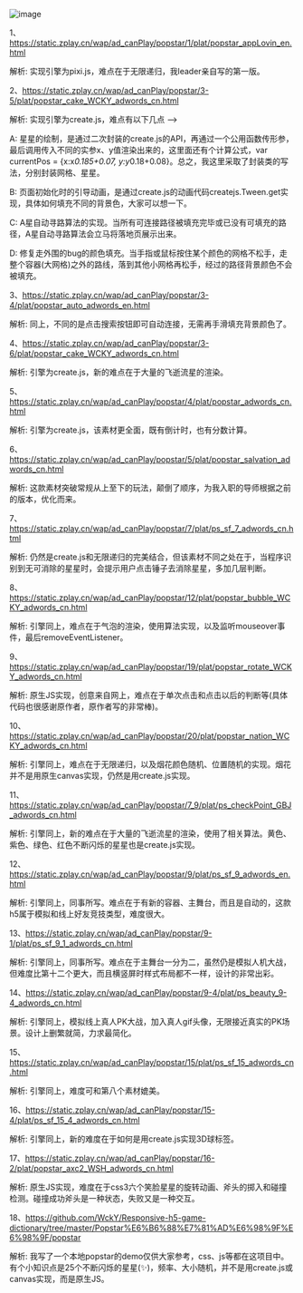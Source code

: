 ![image](https://github.com/WckY/Responsive-h5-game-dictionary/blob/master/Popstar%E6%B6%88%E7%81%AD%E6%98%9F%E6%98%9F/logo.png)

1、https://static.zplay.cn/wap/ad_canPlay/popstar/1/plat/popstar_appLovin_en.html

解析: 实现引擎为pixi.js，难点在于无限递归，我leader亲自写的第一版。

2、https://static.zplay.cn/wap/ad_canPlay/popstar/3-5/plat/popstar_cake_WCKY_adwords_cn.html

解析: 实现引擎为create.js，难点有以下几点  -->

A: 星星的绘制，是通过二次封装的create.js的API，再通过一个公用函数传形参，最后调用传入不同的实参x、y值渲染出来的，这里面还有个计算公式，var currentPos = {x:x*0.185+0.07, y:y*0.18+0.08}。总之，我这里采取了封装类的写法，分别封装网格、星星。

B: 页面初始化时的引导动画，是通过create.js的动画代码createjs.Tween.get实现，具体如何填充不同的背景色，大家可以想一下。

C: A星自动寻路算法的实现。当所有可连接路径被填充完毕或已没有可填充的路径，A星自动寻路算法会立马将落地页展示出来。

D: 修复走外围的bug的颜色填充。当手指或鼠标按住某个颜色的网格不松手，走整个容器(大网格)之外的路线，落到其他小网格再松手，经过的路径背景颜色不会被填充。

3、https://static.zplay.cn/wap/ad_canPlay/popstar/3-4/plat/popstar_auto_adwords_en.html

解析: 同上，不同的是点击搜索按钮即可自动连接，无需再手滑填充背景颜色了。

4、https://static.zplay.cn/wap/ad_canPlay/popstar/3-6/plat/popstar_cake_WCKY_adwords_cn.html

解析: 引擎为create.js，新的难点在于大量的飞逝流星的渲染。

5、https://static.zplay.cn/wap/ad_canPlay/popstar/4/plat/popstar_adwords_cn.html

解析: 引擎为create.js，该素材更全面，既有倒计时，也有分数计算。

6、https://static.zplay.cn/wap/ad_canPlay/popstar/5/plat/popstar_salvation_adwords_cn.html

解析: 这款素材突破常规从上至下的玩法，颠倒了顺序，为我入职的导师根据之前的版本，优化而来。

7、https://static.zplay.cn/wap/ad_canPlay/popstar/7/plat/ps_sf_7_adwords_cn.html

解析: 仍然是create.js和无限递归的完美结合，但该素材不同之处在于，当程序识别到无可消除的星星时，会提示用户点击锤子去消除星星，多加几层判断。

8、https://static.zplay.cn/wap/ad_canPlay/popstar/12/plat/popstar_bubble_WCKY_adwords_cn.html

解析: 引擎同上，难点在于气泡的渲染，使用算法实现，以及监听mouseover事件，最后removeEventListener。

9、https://static.zplay.cn/wap/ad_canPlay/popstar/19/plat/popstar_rotate_WCKY_adwords_cn.html

解析: 原生JS实现，创意来自网上，难点在于单次点击和点击以后的判断等(具体代码也很感谢原作者，原作者写的非常棒)。

10、https://static.zplay.cn/wap/ad_canPlay/popstar/20/plat/popstar_nation_WCKY_adwords_cn.html

解析: 引擎同上，难点在于无限递归，以及烟花颜色随机、位置随机的实现。烟花并不是用原生canvas实现，仍然是用create.js实现。

11、https://static.zplay.cn/wap/ad_canPlay/popstar/7_9/plat/ps_checkPoint_GBJ_adwords_cn.html

解析: 引擎同上，新的难点在于大量的飞逝流星的渲染，使用了相关算法。黄色、紫色、绿色、红色不断闪烁的星星也是create.js实现。

12、https://static.zplay.cn/wap/ad_canPlay/popstar/9/plat/ps_sf_9_adwords_en.html

解析: 引擎同上，同事所写。难点在于有新的容器、主舞台，而且是自动的，这款h5属于模拟和线上好友竞技类型，难度很大。

13、https://static.zplay.cn/wap/ad_canPlay/popstar/9-1/plat/ps_sf_9_1_adwords_cn.html

解析: 引擎同上，同事所写。难点在于主舞台一分为二，虽然仍是模拟人机大战，但难度比第十二个更大，而且横竖屏时样式布局都不一样，设计的非常出彩。

14、https://static.zplay.cn/wap/ad_canPlay/popstar/9-4/plat/ps_beauty_9-4_adwords_cn.html

解析: 引擎同上，模拟线上真人PK大战，加入真人gif头像，无限接近真实的PK场景。设计上删繁就简，力求最简化。

15、https://static.zplay.cn/wap/ad_canPlay/popstar/15/plat/ps_sf_15_adwords_cn.html

解析: 引擎同上，难度可和第八个素材媲美。

16、https://static.zplay.cn/wap/ad_canPlay/popstar/15-4/plat/ps_sf_15_4_adwords_cn.html

解析: 引擎同上，新的难度在于如何是用create.js实现3D球标签。

17、https://static.zplay.cn/wap/ad_canPlay/popstar/16-2/plat/popstar_axc2_WSH_adwords_cn.html

解析: 原生JS实现，难度在于css3六个笑脸星星的旋转动画、斧头的掷入和碰撞检测。碰撞成功斧头是一种状态，失败又是一种交互。

18、https://github.com/WckY/Responsive-h5-game-dictionary/tree/master/Popstar%E6%B6%88%E7%81%AD%E6%98%9F%E6%98%9F/popstar

解析: 我写了一个本地popstar的demo仅供大家参考，css、js等都在这项目中。有个小知识点是25个不断闪烁的星星(✨)，频率、大小随机，并不是用create.js或canvas实现，而是原生JS。
